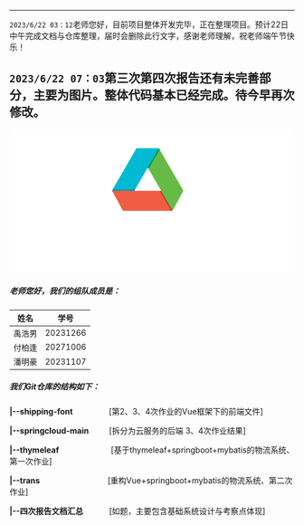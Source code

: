 
---
`2023/6/22 03：12`​​   老师您好，目前项目整体开发完毕，正在整理项目。预计22日中午完成文档与仓库整理，届时会删除此行文字，感谢老师理解，祝老师端午节快乐！  

  
​`2023/6/22 07：03`​​  第三次第四次报告还有未完善部分，主要为图片。整体代码基本已经完成。待今早再次修改。
---
![我们的header](https://github.com/Iaven00/trans/blob/master/shipping_font/src/assets/shiptitle_white.png)

##### 老师您好，我们的组队成员是：

| 姓名   | 学号     |
| -------- | ---------- |
| 禹浩男 | 20231266 |
| 付柏逢 | 20271006 |
| 潘明豪 | 20231107 |

##### 我们Git仓库的结构如下：

**|--shipping-font** 		&emsp;&emsp;&emsp; &emsp;[第2、3、4次作业的Vue框架下的前端文件]  

**|--springcloud-main** 	&emsp; &emsp;[拆分为云服务的后端 3、4次作业结果]  

**|--thymeleaf** 			&emsp;&emsp;&emsp;&emsp;&emsp; &emsp;[基于thymeleaf+springboot+mybatis的物流系统、第一次作业]  

**|--trans** &emsp; &emsp;&emsp;&emsp;&emsp;&emsp;&emsp;&emsp;[重构Vue+springboot+mybatis的物流系统、第二次作业]  

**|--四次报告文档汇总**&emsp; &emsp;&emsp;[如题，主要包含基础系统设计与考察点体现]  


